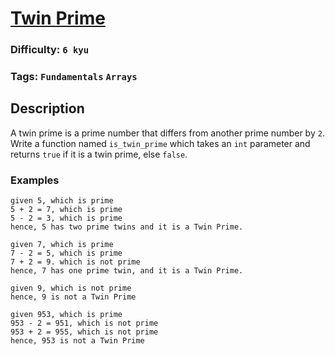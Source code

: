 # [Twin Prime](https://www.codewars.com/kata/59b7ae14bf10a402d40000f3)

### Difficulty: `6 kyu`

### Tags: `Fundamentals` `Arrays`

## Description

A twin prime is a prime number that differs from another prime number by `2`. Write a function named `is_twin_prime` which takes an `int` parameter and returns `true` if it is a twin prime, else `false`.

### Examples

```
given 5, which is prime
5 + 2 = 7, which is prime 
5 - 2 = 3, which is prime
hence, 5 has two prime twins and it is a Twin Prime.
```
```
given 7, which is prime
7 - 2 = 5, which is prime
7 + 2 = 9. which is not prime
hence, 7 has one prime twin, and it is a Twin Prime.
```
```
given 9, which is not prime 
hence, 9 is not a Twin Prime
```

```
given 953, which is prime
953 - 2 = 951, which is not prime
953 + 2 = 955, which is not prime 
hence, 953 is not a Twin Prime
```